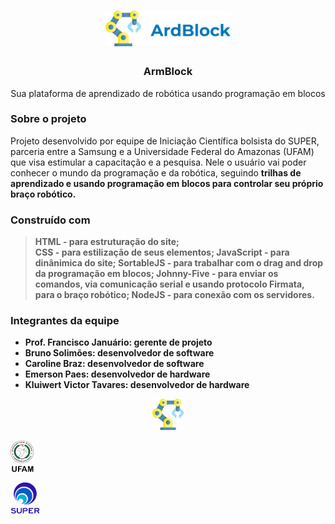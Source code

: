 <h1 align="center">
 <img src="https://github.com/carolsbraz/armblock/blob/main/images/logo.png" alt="logo" width="200">
</h1>

<h3 align="center">ArmBlock</h3>
<p align="center">Sua plataforma de aprendizado de robótica usando programação em blocos</p>

### Sobre o projeto

<p> Projeto desenvolvido por equipe de Iniciação Científica bolsista do SUPER, parceria entre a Samsung e a Universidade Federal do Amazonas (UFAM) que visa estimular a capacitação e a pesquisa. Nele o usuário vai poder conhecer o mundo da programação e da robótica, seguindo <b>trilhas de aprendizado<b> e usando <b>programação em blocos<b> para controlar seu próprio braço robótico. </p>

### Construído com

<blockquote>
  HTML - para estruturação do site;<br>
  CSS - para estilização de seus elementos;
  JavaScript - para dinânimica do site;
  SortableJS - para trabalhar com o drag and drop da programação em blocos;
  Johnny-Five - para enviar os comandos, via comunicação serial e usando protocolo Firmata, para o braço robótico;
  NodeJS - para conexão com os servidores.
</blockquote>

### Integrantes da equipe

- Prof. Francisco Januário: gerente de projeto <br>
- Bruno Solimões: desenvolvedor de software <br>
- Caroline Braz: desenvolvedor de software <br>
- Emerson Paes: desenvolvedor de hardware <br>
- Kluiwert Victor Tavares: desenvolvedor de hardware

<p align="center">
 <img src="https://github.com/carolsbraz/armblock/blob/main/images/robotic-arm.png" alt="logo" height="50">
 <p>   </p>
 <img src="https://github.com/carolsbraz/armblock/blob/main/images/logo-ufam.png" alt="logo" height="50">
 <p>   </p>
 <img src="https://github.com/carolsbraz/armblock/blob/main/images/logo-super.png" alt="logo" height="50">
</p>
